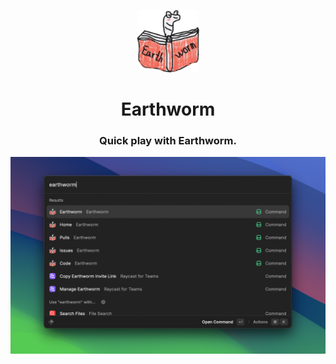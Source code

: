 <p align="center">
<img width=100 src="assets/extension_icon.png">
</p>

<h1 align="center">Earthworm</h1>

<h3 align="center">
Quick play with Earthworm.
</h3>

![Conversation View](metadata/1.png)
